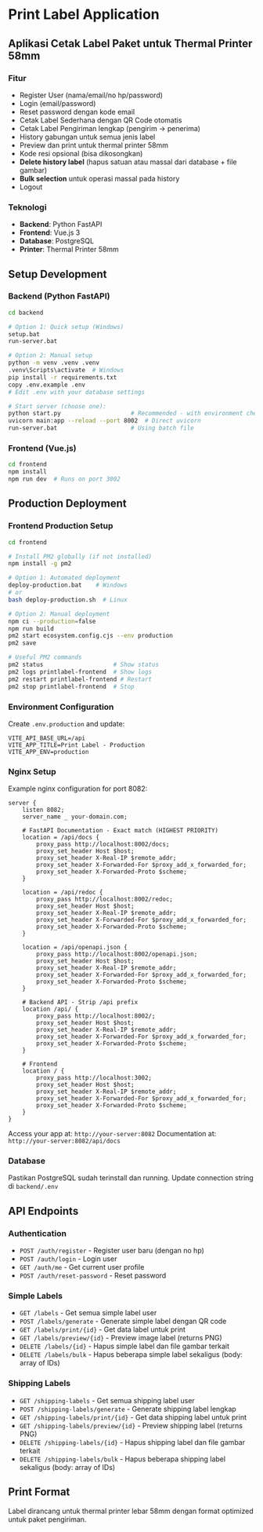# Print Label Application

## Aplikasi Cetak Label Paket untuk Thermal Printer 58mm

### Fitur
- Register User (nama/email/no hp/password)
- Login (email/password) 
- Reset password dengan kode email
- Cetak Label Sederhana dengan QR Code otomatis
- Cetak Label Pengiriman lengkap (pengirim → penerima)
- History gabungan untuk semua jenis label
- Preview dan print untuk thermal printer 58mm
- Kode resi opsional (bisa dikosongkan)
- **Delete history label** (hapus satuan atau massal dari database + file gambar)
- **Bulk selection** untuk operasi massal pada history
- Logout

### Teknologi
- **Backend**: Python FastAPI
- **Frontend**: Vue.js 3
- **Database**: PostgreSQL
- **Printer**: Thermal Printer 58mm

## Setup Development

### Backend (Python FastAPI)
```bash
cd backend

# Option 1: Quick setup (Windows)
setup.bat
run-server.bat

# Option 2: Manual setup
python -m venv .venv .venv
.venv\Scripts\activate  # Windows
pip install -r requirements.txt
copy .env.example .env
# Edit .env with your database settings

# Start server (choose one):
python start.py                    # Recommended - with environment checks
uvicorn main:app --reload --port 8002  # Direct uvicorn
run-server.bat                     # Using batch file
```

### Frontend (Vue.js)
```bash
cd frontend
npm install
npm run dev  # Runs on port 3002
```

## Production Deployment

### Frontend Production Setup
```bash
cd frontend

# Install PM2 globally (if not installed)
npm install -g pm2

# Option 1: Automated deployment
deploy-production.bat    # Windows
# or
bash deploy-production.sh  # Linux

# Option 2: Manual deployment
npm ci --production=false
npm run build
pm2 start ecosystem.config.cjs --env production
pm2 save

# Useful PM2 commands
pm2 status                    # Show status
pm2 logs printlabel-frontend  # Show logs
pm2 restart printlabel-frontend # Restart
pm2 stop printlabel-frontend  # Stop
```

### Environment Configuration
Create `.env.production` and update:
```
VITE_API_BASE_URL=/api
VITE_APP_TITLE=Print Label - Production
VITE_APP_ENV=production
```

### Nginx Setup
Example nginx configuration for port 8082:
```nginx
server {
    listen 8082;
    server_name _ your-domain.com;

    # FastAPI Documentation - Exact match (HIGHEST PRIORITY)
    location = /api/docs {
        proxy_pass http://localhost:8002/docs;
        proxy_set_header Host $host;
        proxy_set_header X-Real-IP $remote_addr;
        proxy_set_header X-Forwarded-For $proxy_add_x_forwarded_for;
        proxy_set_header X-Forwarded-Proto $scheme;
    }

    location = /api/redoc {
        proxy_pass http://localhost:8002/redoc;
        proxy_set_header Host $host;
        proxy_set_header X-Real-IP $remote_addr;
        proxy_set_header X-Forwarded-For $proxy_add_x_forwarded_for;
        proxy_set_header X-Forwarded-Proto $scheme;
    }

    location = /api/openapi.json {
        proxy_pass http://localhost:8002/openapi.json;
        proxy_set_header Host $host;
        proxy_set_header X-Real-IP $remote_addr;
        proxy_set_header X-Forwarded-For $proxy_add_x_forwarded_for;
        proxy_set_header X-Forwarded-Proto $scheme;
    }

    # Backend API - Strip /api prefix
    location /api/ {
        proxy_pass http://localhost:8002/;
        proxy_set_header Host $host;
        proxy_set_header X-Real-IP $remote_addr;
        proxy_set_header X-Forwarded-For $proxy_add_x_forwarded_for;
        proxy_set_header X-Forwarded-Proto $scheme;
    }

    # Frontend
    location / {
        proxy_pass http://localhost:3002;
        proxy_set_header Host $host;
        proxy_set_header X-Real-IP $remote_addr;
        proxy_set_header X-Forwarded-For $proxy_add_x_forwarded_for;
        proxy_set_header X-Forwarded-Proto $scheme;
    }
}
```

Access your app at: `http://your-server:8082`
Documentation at: `http://your-server:8082/api/docs`

### Database
Pastikan PostgreSQL sudah terinstall dan running.
Update connection string di `backend/.env`

## API Endpoints

### Authentication
- `POST /auth/register` - Register user baru (dengan no hp)
- `POST /auth/login` - Login user
- `GET /auth/me` - Get current user profile
- `POST /auth/reset-password` - Reset password

### Simple Labels
- `GET /labels` - Get semua simple label user
- `POST /labels/generate` - Generate simple label dengan QR code
- `GET /labels/print/{id}` - Get data label untuk print
- `GET /labels/preview/{id}` - Preview image label (returns PNG)
- `DELETE /labels/{id}` - Hapus simple label dan file gambar terkait
- `DELETE /labels/bulk` - Hapus beberapa simple label sekaligus (body: array of IDs)

### Shipping Labels  
- `GET /shipping-labels` - Get semua shipping label user
- `POST /shipping-labels/generate` - Generate shipping label lengkap
- `GET /shipping-labels/print/{id}` - Get data shipping label untuk print
- `GET /shipping-labels/preview/{id}` - Preview shipping label (returns PNG)
- `DELETE /shipping-labels/{id}` - Hapus shipping label dan file gambar terkait
- `DELETE /shipping-labels/bulk` - Hapus beberapa shipping label sekaligus (body: array of IDs)

## Print Format
Label dirancang untuk thermal printer lebar 58mm dengan format optimized untuk paket pengiriman.